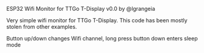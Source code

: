 ESP32 Wifi Monitor for TTGo T-Display v0.0
by @lgrangeia

Very simple wifi monitor for TTGo T-Display. This code has been mostly stolen from other examples.

Button up/down changes Wifi channel, long press button down enters sleep mode
